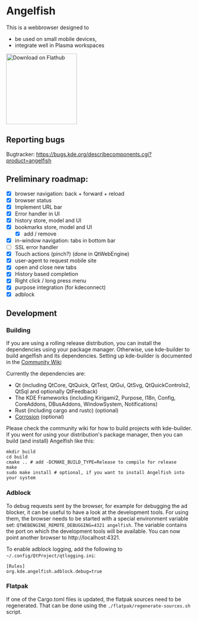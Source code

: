 # Angelfish

This is a webbrowser designed to

- be used on small mobile devices,
- integrate well in Plasma workspaces

<a href='https://flathub.org/apps/details/org.kde.angelfish'><img width='190px' alt='Download on Flathub' src='https://flathub.org/assets/badges/flathub-badge-i-en.png'/></a>

## Reporting bugs

Bugtracker: https://bugs.kde.org/describecomponents.cgi?product=angelfish

## Preliminary roadmap:
- [x] browser navigation: back + forward + reload
- [x] browser status
- [x] Implement URL bar
- [x] Error handler in UI
- [x] history store, model and UI
- [x] bookmarks store, model and UI
  - [x] add / remove
- [x] in-window navigation: tabs in bottom bar
- [ ] SSL error handler
- [x] Touch actions (pinch?) (done in QtWebEngine)
- [x] user-agent to request mobile site
- [x] open and close new tabs
- [x] History based completion
- [x] Right click / long press menu
- [x] purpose integration (for kdeconnect)
- [x] adblock

## Development

### Building

If you are using a rolling release distribution, you can install the dependencies using your package manager.
Otherwise, use kde-builder to build angelfish and its dependencies. Setting up kde-builder is documented in the [Community Wiki](https://community.kde.org/Get_Involved/development)

Currently the dependencies are:
 * Qt (including QtCore, QtQuick, QtTest, QtGui, QtSvg, QtQuickControls2, QtSql and optionally QtFeedback)
 * The KDE Frameworks (including Kirigami2, Purpose, I18n, Config, CoreAddons, DBusAddons, WindowSystem, Notifications)
 * Rust (including cargo and rustc) (optional)
 * [Corrosion](https://github.com/corrosion-rs/corrosion) (optional)

Please check the community wiki for how to build projects with kde-builder.
If you went for using your distribution's package manager, then you can build (and install) Angelfish like this:
```
mkdir build
cd build
cmake .. # add -DCMAKE_BUILD_TYPE=Release to compile for release
make
sudo make install # optional, if you want to install Angelfish into your system
```

### Adblock
To debug requests sent by the browser, for example for debugging the ad blocker, it can be useful to have a look at the development tools.
For using them, the browser needs to be started with a special environment variable set: `QTWEBENGINE_REMOTE_DEBUGGING=4321 angelfish`.
The variable contains the port on which the development tools will be available. You can now point another browser to http://localhost:4321.

To enable adblock logging, add the following to `~/.config/QtProject/qtlogging.ini`:
```
[Rules]
org.kde.angelfish.adblock.debug=true
```

### Flatpak
If one of the Cargo.toml files is updated, the flatpak sources need to be regenerated. That can be done using the `./flatpak/regenerate-sources.sh` script.

